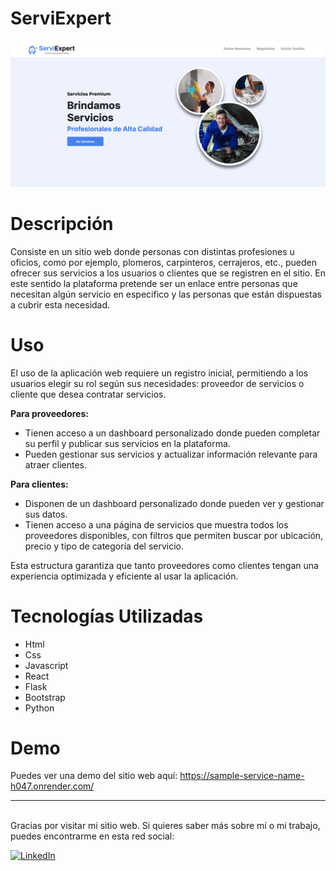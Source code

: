 # ServiExpert 


![](https://github.com/Heandy27/Project-ServiExpert/blob/main/ServiExpert.jpg)


# Descripción

Consiste en un sitio web donde personas con distintas profesiones u oficios, como por ejemplo, plomeros, carpinteros, cerrajeros, etc., pueden ofrecer sus servicios a los usuarios o clientes que se registren en el sitio. En este sentido la plataforma pretende ser un enlace entre personas que necesitan algún servicio en especifico y las personas que están dispuestas a cubrir esta necesidad.

# Uso

El uso de la aplicación web requiere un registro inicial, permitiendo a los usuarios elegir su rol según sus necesidades: proveedor de servicios o cliente que desea contratar servicios.

<strong>Para proveedores:</strong>
<ul>
<li>Tienen acceso a un dashboard personalizado donde pueden completar su perfil y publicar sus servicios en la plataforma.</li>
<li>Pueden gestionar sus servicios y actualizar información relevante para atraer clientes.</li>
</ul>
<strong>Para clientes:</strong>
<ul>
<li>Disponen de un dashboard personalizado donde pueden ver y gestionar sus datos.</li>
<li>Tienen acceso a una página de servicios que muestra todos los proveedores disponibles, con filtros que permiten buscar por ubicación, precio y tipo de categoría del servicio.</li>
</ul>

Esta estructura garantiza que tanto proveedores como clientes tengan una experiencia optimizada y eficiente al usar la aplicación.

# Tecnologías Utilizadas

<ul>
<li>Html</li>
<li>Css</li>
<li>Javascript</li>
<li>React</li>
<li>Flask</li>
<li>Bootstrap</li>
<li>Python</li>
</ul>

# Demo

Puedes ver una demo del sitio web aquí: https://sample-service-name-h047.onrender.com/

<hr></hr>

<br>Gracias por visitar mi sitio web. Si quieres saber más sobre mí o mi trabajo, puedes encontrarme en esta red social:</br>

[![LinkedIn](https://img.shields.io/badge/LinkedIn-%230077B5.svg?logo=linkedin&logoColor=white)](https://www.linkedin.com/in/heandy27/) 

